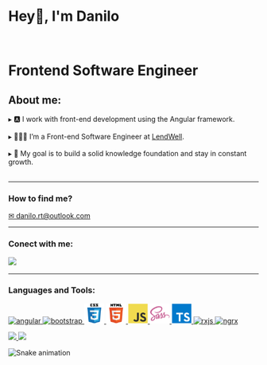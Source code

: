 <h1 align="left">Hey👋, I'm Danilo</h1> <br />
<h1 align="left">Frontend Software Engineer</h1>

<h2 align="left">About me:</h2>
▸ 🅰️ I work with front-end development using the Angular framework. <br/> <br/>
▸ 👨🏽‍💻 I’m a Front-end Software Engineer at <a href="https://lendwell.ie/" target="_blank">LendWell</a>. <br/> <br/>
▸ 🧠 My goal is to build a solid knowledge foundation and stay in constant growth. <br/> <br/>

<hr/>

<h3>How to find me?</h3>
<a href="mailto:danilo.rt@outlook.com">✉︎ danilo.rt@outlook.com</a> <br/>

<hr/>

<h3 align="left">Conect with me:</h3>
<div align="left">
  <a href="https://www.linkedin.com/in/danilorodriguesteixeira/" target="_blank"><img src="https://img.shields.io/badge/-LinkedIn-%230077B5?style=for-the-badge&logo=linkedin&logoColor=white" target="_blank"></a> 
</div>

<hr/>

<h3 align="left">Languages and Tools:</h3>
<p align="left"> 
  <a href="https://angular.io" target="_blank" rel="noreferrer"> 
    <img src="https://angular.io/assets/images/logos/angular/angular.svg" alt="angular" width="40" height="40"/> 
  </a> 
  <a href="https://getbootstrap.com" target="_blank" rel="noreferrer">
		<img src="https://cdn.jsdelivr.net/gh/devicons/devicon@latest/icons/bootstrap/bootstrap-original-wordmark.svg"  alt="bootstrap" width="40" height="35"  />
  </a> 
  <a href="https://www.w3schools.com/css/" target="_blank" rel="noreferrer"> 
    <img src="https://raw.githubusercontent.com/devicons/devicon/master/icons/css3/css3-original-wordmark.svg" alt="css3" width="40" height="40"/> 
  </a> 
  <a href="https://www.w3.org/html/" target="_blank" rel="noreferrer"> 
    <img src="https://raw.githubusercontent.com/devicons/devicon/master/icons/html5/html5-original-wordmark.svg" alt="html5" width="40" height="40"/> 
  </a> 
  <a href="https://developer.mozilla.org/en-US/docs/Web/JavaScript" target="_blank" rel="noreferrer"> 
    <img src="https://raw.githubusercontent.com/devicons/devicon/master/icons/javascript/javascript-original.svg" alt="javascript" width="40" height="40"/> 
  </a> 
  <a href="https://sass-lang.com" target="_blank" rel="noreferrer"> 
    <img src="https://raw.githubusercontent.com/devicons/devicon/master/icons/sass/sass-original.svg" alt="sass" width="40" height="40"/> 
  </a> 
  <a href="https://www.typescriptlang.org/" target="_blank" rel="noreferrer"> 
    <img src="https://raw.githubusercontent.com/devicons/devicon/master/icons/typescript/typescript-original.svg" alt="typescript" width="40" height="40"/> 
	</a> 
  <a href="https://rxjs.dev/api" target="_blank" rel="noreferrer"> 
		<img src="https://cdn.jsdelivr.net/gh/devicons/devicon@latest/icons/rxjs/rxjs-original.svg" alt="rxjs" width="40" height="40"/>
	</a> 
  <a href="https://ngrx.io/" target="_blank" rel="noreferrer"> 
		<img src="https://cdn.jsdelivr.net/gh/devicons/devicon@latest/icons/ngrx/ngrx-original.svg" alt="ngrx" width="40" height="40" />
	</a> 
</p>

<div align="left">
  <a href="https://github.com/daniloteixeira">
    <img height="150em" src="https://github-readme-stats.vercel.app/api?username=daniloteixeira&count_private=true&include_all_commits=true&show_icons=true&theme=dracula&hide_border=false&show_owner=true"/>
    <img height="150em" src="https://github-readme-stats.vercel.app/api/top-langs/?username=daniloteixeira&theme=dracula&hide_border=false&&layout=compact"/>
  </a>
</div>

<div align="left">
  
  ![Snake animation](https://github.com/danielbped/danielbped/blob/output/github-contribution-grid-snake.svg)
  
</div>
